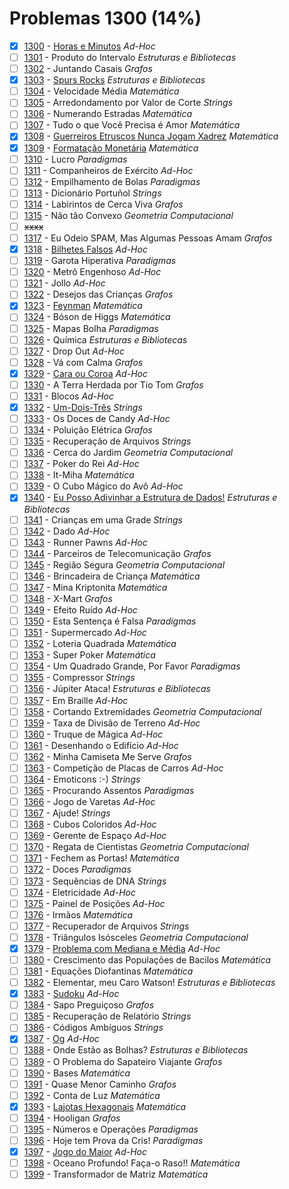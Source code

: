 # Problemas 1300 (14%)

  - [x]  [1300](https://www.beecrowd.com.br/judge/pt/problems/view/1300) - [Horas e Minutos](https://github.com/potigol/beecrowd/blob/master/src/1300/1300.poti) *Ad-Hoc*
  - [ ]  [1301](https://www.beecrowd.com.br/judge/pt/problems/view/1301) - Produto do Intervalo *Estruturas e Bibliotecas*
  - [ ]  [1302](https://www.beecrowd.com.br/judge/pt/problems/view/1302) - Juntando Casais *Grafos*
  - [x]  [1303](https://www.beecrowd.com.br/judge/pt/problems/view/1303) - [Spurs Rocks](https://github.com/potigol/beecrowd/blob/master/src/1300/1303.poti) *Estruturas e Bibliotecas*
  - [ ]  [1304](https://www.beecrowd.com.br/judge/pt/problems/view/1304) - Velocidade Média *Matemática*
  - [ ]  [1305](https://www.beecrowd.com.br/judge/pt/problems/view/1305) - Arredondamento por Valor de Corte *Strings*
  - [ ]  [1306](https://www.beecrowd.com.br/judge/pt/problems/view/1306) - Numerando Estradas *Matemática*
  - [ ]  [1307](https://www.beecrowd.com.br/judge/pt/problems/view/1307) - Tudo o que Você Precisa é Amor *Matemática*
  - [x]  [1308](https://www.beecrowd.com.br/judge/pt/problems/view/1308) - [Guerreiros Etruscos Nunca Jogam Xadrez](https://github.com/potigol/beecrowd/blob/master/src/1300/1308.poti) *Matemática*
  - [x]  [1309](https://www.beecrowd.com.br/judge/pt/problems/view/1309) - [Formatação Monetária](https://github.com/potigol/beecrowd/blob/master/src/1300/1309.poti) *Matemática*
  - [ ]  [1310](https://www.beecrowd.com.br/judge/pt/problems/view/1310) - Lucro *Paradigmas*
  - [ ]  [1311](https://www.beecrowd.com.br/judge/pt/problems/view/1311) - Companheiros de Exército *Ad-Hoc*
  - [ ]  [1312](https://www.beecrowd.com.br/judge/pt/problems/view/1312) - Empilhamento de Bolas *Paradigmas*
  - [ ]  [1313](https://www.beecrowd.com.br/judge/pt/problems/view/1313) - Dicionário Portuñol *Strings*
  - [ ]  [1314](https://www.beecrowd.com.br/judge/pt/problems/view/1314) - Labirintos de Cerca Viva *Grafos*
  - [ ]  [1315](https://www.beecrowd.com.br/judge/pt/problems/view/1315) - Não tão Convexo *Geometria Computacional*
  - [ ] ~~xxxx~~
  - [ ]  [1317](https://www.beecrowd.com.br/judge/pt/problems/view/1317) - Eu Odeio SPAM, Mas Algumas Pessoas Amam *Grafos*
  - [x]  [1318](https://www.beecrowd.com.br/judge/pt/problems/view/1318) - [Bilhetes Falsos](https://github.com/potigol/beecrowd/blob/master/src/1300/1318.poti) *Ad-Hoc*
  - [ ]  [1319](https://www.beecrowd.com.br/judge/pt/problems/view/1319) - Garota Hiperativa *Paradigmas*
  - [ ]  [1320](https://www.beecrowd.com.br/judge/pt/problems/view/1320) - Metrô Engenhoso *Ad-Hoc*
  - [ ]  [1321](https://www.beecrowd.com.br/judge/pt/problems/view/1321) - Jollo *Ad-Hoc*
  - [ ]  [1322](https://www.beecrowd.com.br/judge/pt/problems/view/1322) - Desejos das Crianças *Grafos*
  - [x]  [1323](https://www.beecrowd.com.br/judge/pt/problems/view/1323) - [Feynman](https://github.com/potigol/beecrowd/blob/master/src/1300/1323.poti) *Matemática*
  - [ ]  [1324](https://www.beecrowd.com.br/judge/pt/problems/view/1324) - Bóson de Higgs *Matemática*
  - [ ]  [1325](https://www.beecrowd.com.br/judge/pt/problems/view/1325) - Mapas Bolha *Paradigmas*
  - [ ]  [1326](https://www.beecrowd.com.br/judge/pt/problems/view/1326) - Química *Estruturas e Bibliotecas*
  - [ ]  [1327](https://www.beecrowd.com.br/judge/pt/problems/view/1327) - Drop Out *Ad-Hoc*
  - [ ]  [1328](https://www.beecrowd.com.br/judge/pt/problems/view/1328) - Vá com Calma *Grafos*
  - [x]  [1329](https://www.beecrowd.com.br/judge/pt/problems/view/1329) - [Cara ou Coroa](https://github.com/potigol/beecrowd/blob/master/src/1300/1329.poti) *Ad-Hoc*
  - [ ]  [1330](https://www.beecrowd.com.br/judge/pt/problems/view/1330) - A Terra Herdada por Tio Tom *Grafos*
  - [ ]  [1331](https://www.beecrowd.com.br/judge/pt/problems/view/1331) - Blocos *Ad-Hoc*
  - [x]  [1332](https://www.beecrowd.com.br/judge/pt/problems/view/1332) - [Um-Dois-Três](https://github.com/potigol/beecrowd/blob/master/src/1300/1332.poti) *Strings*
  - [ ]  [1333](https://www.beecrowd.com.br/judge/pt/problems/view/1333) - Os Doces de Candy *Ad-Hoc*
  - [ ]  [1334](https://www.beecrowd.com.br/judge/pt/problems/view/1334) - Poluição Elétrica *Grafos*
  - [ ]  [1335](https://www.beecrowd.com.br/judge/pt/problems/view/1335) - Recuperação de Arquivos *Strings*
  - [ ]  [1336](https://www.beecrowd.com.br/judge/pt/problems/view/1336) - Cerca do Jardim *Geometria Computacional*
  - [ ]  [1337](https://www.beecrowd.com.br/judge/pt/problems/view/1337) - Poker do Rei *Ad-Hoc*
  - [ ]  [1338](https://www.beecrowd.com.br/judge/pt/problems/view/1338) - It-Miha *Matemática*
  - [ ]  [1339](https://www.beecrowd.com.br/judge/pt/problems/view/1339) - O Cubo Mágico do Avô *Ad-Hoc*
  - [x]  [1340](https://www.beecrowd.com.br/judge/pt/problems/view/1340) - [Eu Posso Adivinhar a Estrutura de Dados!](https://github.com/potigol/beecrowd/blob/master/src/1300/1340.poti) *Estruturas e Bibliotecas*
  - [ ]  [1341](https://www.beecrowd.com.br/judge/pt/problems/view/1341) - Crianças em uma Grade *Strings*
  - [ ]  [1342](https://www.beecrowd.com.br/judge/pt/problems/view/1342) - Dado *Ad-Hoc*
  - [ ]  [1343](https://www.beecrowd.com.br/judge/pt/problems/view/1343) - Runner Pawns *Ad-Hoc*
  - [ ]  [1344](https://www.beecrowd.com.br/judge/pt/problems/view/1344) - Parceiros de Telecomunicação *Grafos*
  - [ ]  [1345](https://www.beecrowd.com.br/judge/pt/problems/view/1345) - Região Segura *Geometria Computacional*
  - [ ]  [1346](https://www.beecrowd.com.br/judge/pt/problems/view/1346) - Brincadeira de Criança *Matemática*
  - [ ]  [1347](https://www.beecrowd.com.br/judge/pt/problems/view/1347) - Mina Kriptonita *Matemática*
  - [ ]  [1348](https://www.beecrowd.com.br/judge/pt/problems/view/1348) - X-Mart *Grafos*
  - [ ]  [1349](https://www.beecrowd.com.br/judge/pt/problems/view/1349) - Efeito Ruído *Ad-Hoc*
  - [ ]  [1350](https://www.beecrowd.com.br/judge/pt/problems/view/1350) - Esta Sentença é Falsa *Paradigmas*
  - [ ]  [1351](https://www.beecrowd.com.br/judge/pt/problems/view/1351) - Supermercado *Ad-Hoc*
  - [ ]  [1352](https://www.beecrowd.com.br/judge/pt/problems/view/1352) - Loteria Quadrada *Matemática*
  - [ ]  [1353](https://www.beecrowd.com.br/judge/pt/problems/view/1353) - Super Poker *Matemática*
  - [ ]  [1354](https://www.beecrowd.com.br/judge/pt/problems/view/1354) - Um Quadrado Grande, Por Favor *Paradigmas*
  - [ ]  [1355](https://www.beecrowd.com.br/judge/pt/problems/view/1355) - Compressor *Strings*
  - [ ]  [1356](https://www.beecrowd.com.br/judge/pt/problems/view/1356) - Júpiter Ataca! *Estruturas e Bibliotecas*
  - [ ]  [1357](https://www.beecrowd.com.br/judge/pt/problems/view/1357) - Em Braille *Ad-Hoc*
  - [ ]  [1358](https://www.beecrowd.com.br/judge/pt/problems/view/1358) - Cortando Extremidades *Geometria Computacional*
  - [ ]  [1359](https://www.beecrowd.com.br/judge/pt/problems/view/1359) - Taxa de Divisão de Terreno *Ad-Hoc*
  - [ ]  [1360](https://www.beecrowd.com.br/judge/pt/problems/view/1360) - Truque de Mágica *Ad-Hoc*
  - [ ]  [1361](https://www.beecrowd.com.br/judge/pt/problems/view/1361) - Desenhando o Edifício *Ad-Hoc*
  - [ ]  [1362](https://www.beecrowd.com.br/judge/pt/problems/view/1362) - Minha Camiseta Me Serve *Grafos*
  - [ ]  [1363](https://www.beecrowd.com.br/judge/pt/problems/view/1363) - Competição de Placas de Carros *Ad-Hoc*
  - [ ]  [1364](https://www.beecrowd.com.br/judge/pt/problems/view/1364) - Emoticons :-) *Strings*
  - [ ]  [1365](https://www.beecrowd.com.br/judge/pt/problems/view/1365) - Procurando Assentos *Paradigmas*
  - [ ]  [1366](https://www.beecrowd.com.br/judge/pt/problems/view/1366) - Jogo de Varetas *Ad-Hoc*
  - [ ]  [1367](https://www.beecrowd.com.br/judge/pt/problems/view/1367) - Ajude! *Strings*
  - [ ]  [1368](https://www.beecrowd.com.br/judge/pt/problems/view/1368) - Cubos Coloridos *Ad-Hoc*
  - [ ]  [1369](https://www.beecrowd.com.br/judge/pt/problems/view/1369) - Gerente de Espaço *Ad-Hoc*
  - [ ]  [1370](https://www.beecrowd.com.br/judge/pt/problems/view/1370) - Regata de Cientistas *Geometria Computacional*
  - [ ]  [1371](https://www.beecrowd.com.br/judge/pt/problems/view/1371) - Fechem as Portas! *Matemática*
  - [ ]  [1372](https://www.beecrowd.com.br/judge/pt/problems/view/1372) - Doces *Paradigmas*
  - [ ]  [1373](https://www.beecrowd.com.br/judge/pt/problems/view/1373) - Sequências de DNA *Strings*
  - [ ]  [1374](https://www.beecrowd.com.br/judge/pt/problems/view/1374) - Eletricidade *Ad-Hoc*
  - [ ]  [1375](https://www.beecrowd.com.br/judge/pt/problems/view/1375) - Painel de Posições *Ad-Hoc*
  - [ ]  [1376](https://www.beecrowd.com.br/judge/pt/problems/view/1376) - Irmãos *Matemática*
  - [ ]  [1377](https://www.beecrowd.com.br/judge/pt/problems/view/1377) - Recuperador de Arquivos *Strings*
  - [ ]  [1378](https://www.beecrowd.com.br/judge/pt/problems/view/1378) - Triângulos Isósceles *Geometria Computacional*
  - [x]  [1379](https://www.beecrowd.com.br/judge/pt/problems/view/1379) - [Problema com Mediana e Média](https://github.com/potigol/beecrowd/blob/master/src/1300/1379.poti) *Ad-Hoc*
  - [ ]  [1380](https://www.beecrowd.com.br/judge/pt/problems/view/1380) - Crescimento das Populações de Bacilos *Matemática*
  - [ ]  [1381](https://www.beecrowd.com.br/judge/pt/problems/view/1381) - Equações Diofantinas *Matemática*
  - [ ]  [1382](https://www.beecrowd.com.br/judge/pt/problems/view/1382) - Elementar, meu Caro Watson! *Estruturas e Bibliotecas*
  - [x]  [1383](https://www.beecrowd.com.br/judge/pt/problems/view/1383) - [Sudoku](https://github.com/potigol/beecrowd/blob/master/src/1300/1383.poti) *Ad-Hoc*
  - [ ]  [1384](https://www.beecrowd.com.br/judge/pt/problems/view/1384) - Sapo Preguiçoso *Grafos*
  - [ ]  [1385](https://www.beecrowd.com.br/judge/pt/problems/view/1385) - Recuperação de Relatório *Strings*
  - [ ]  [1386](https://www.beecrowd.com.br/judge/pt/problems/view/1386) - Códigos Ambíguos *Strings*
  - [x]  [1387](https://www.beecrowd.com.br/judge/pt/problems/view/1387) - [Og](https://github.com/potigol/beecrowd/blob/master/src/1300/1387.poti) *Ad-Hoc*
  - [ ]  [1388](https://www.beecrowd.com.br/judge/pt/problems/view/1388) - Onde Estão as Bolhas? *Estruturas e Bibliotecas*
  - [ ]  [1389](https://www.beecrowd.com.br/judge/pt/problems/view/1389) - O Problema do Sapateiro Viajante *Grafos*
  - [ ]  [1390](https://www.beecrowd.com.br/judge/pt/problems/view/1390) - Bases *Matemática*
  - [ ]  [1391](https://www.beecrowd.com.br/judge/pt/problems/view/1391) - Quase Menor Caminho *Grafos*
  - [ ]  [1392](https://www.beecrowd.com.br/judge/pt/problems/view/1392) - Conta de Luz *Matemática*
  - [x]  [1393](https://www.beecrowd.com.br/judge/pt/problems/view/1393) - [Lajotas Hexagonais](https://github.com/potigol/beecrowd/blob/master/src/1300/1393.poti) *Matemática*
  - [ ]  [1394](https://www.beecrowd.com.br/judge/pt/problems/view/1394) - Hooligan *Grafos*
  - [ ]  [1395](https://www.beecrowd.com.br/judge/pt/problems/view/1395) - Números e Operações *Paradigmas*
  - [ ]  [1396](https://www.beecrowd.com.br/judge/pt/problems/view/1396) - Hoje tem Prova da Cris! *Paradigmas*
  - [x]  [1397](https://www.beecrowd.com.br/judge/pt/problems/view/1397) - [Jogo do Maior](https://github.com/potigol/beecrowd/blob/master/src/1300/1397.poti) *Ad-Hoc*
  - [ ]  [1398](https://www.beecrowd.com.br/judge/pt/problems/view/1398) - Oceano Profundo! Faça-o Raso!! *Matemática*
  - [ ]  [1399](https://www.beecrowd.com.br/judge/pt/problems/view/1399) - Transformador de Matriz *Matemática*
